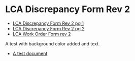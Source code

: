 # LCA Discrepancy Form Rev 2

  - [LCA Discrepancy Form Rev 2 pg 1](svg/LCA_Discrepancy_Form_Rev_2_pg_1.svg)
  - [LCA Discrepancy Form Rev 2 pg 2](svg/LCA_Discrepancy_Form_Rev_2_pg_2.svg)
  - [LCA Work Order Form rev 2](svg/LCA_Work_Order_Form_rev_2.svg)
  
  
A test with background color added and text.
  - [A test document](svg/LCA_Discrepancy_Form_Rev_2_pg_1_test.svg)
